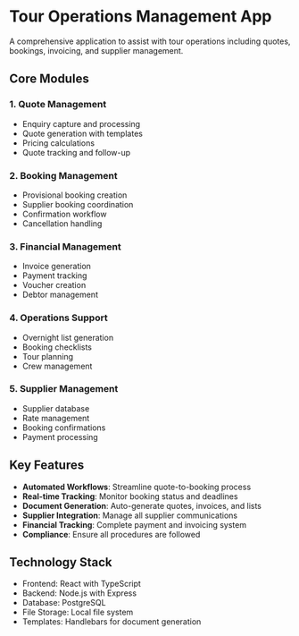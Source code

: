 # Tour Operations Management App

A comprehensive application to assist with tour operations including quotes, bookings, invoicing, and supplier management.

## Core Modules

### 1. Quote Management
- Enquiry capture and processing
- Quote generation with templates
- Pricing calculations
- Quote tracking and follow-up

### 2. Booking Management
- Provisional booking creation
- Supplier booking coordination
- Confirmation workflow
- Cancellation handling

### 3. Financial Management
- Invoice generation
- Payment tracking
- Voucher creation
- Debtor management

### 4. Operations Support
- Overnight list generation
- Booking checklists
- Tour planning
- Crew management

### 5. Supplier Management
- Supplier database
- Rate management
- Booking confirmations
- Payment processing

## Key Features

- **Automated Workflows**: Streamline quote-to-booking process
- **Real-time Tracking**: Monitor booking status and deadlines
- **Document Generation**: Auto-generate quotes, invoices, and lists
- **Supplier Integration**: Manage all supplier communications
- **Financial Tracking**: Complete payment and invoicing system
- **Compliance**: Ensure all procedures are followed

## Technology Stack

- Frontend: React with TypeScript
- Backend: Node.js with Express
- Database: PostgreSQL
- File Storage: Local file system
- Templates: Handlebars for document generation
